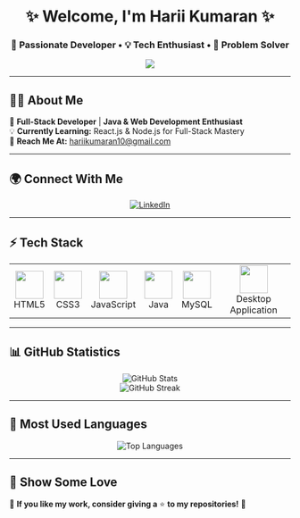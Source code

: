 <!-- GitHub Profile ReadMe -->

<h1 align="center">✨ Welcome, I'm Harii Kumaran ✨</h1>
<h3 align="center">🚀 Passionate Developer • 💡 Tech Enthusiast • 🎯 Problem Solver</h3>

<p align="center">
  <img src="https://readme-typing-svg.herokuapp.com?font=Fira+Code&size=24&duration=3000&pause=500&color=FFA500&center=true&vCenter=true&multiline=true&width=700&lines=💻+Full-Stack+Developer+|+Java+%26+Web+Development;🚀+Building+Innovative+Projects;🔥+Learning+New+Technologies+Everyday!" />
</p>

---

## 👨‍💻 About Me  
🎯 **Full-Stack Developer** | **Java & Web Development Enthusiast**  
💡 **Currently Learning:** React.js & Node.js for Full-Stack Mastery  
📩 **Reach Me At:** hariikumaran10@gmail.com  

---

## 🌍 Connect With Me  
<p align="center">
  <a href="https://www.linkedin.com/in/harii-kumaran-v-442b36257" target="_blank">
    <img src="https://img.shields.io/badge/LinkedIn-%230077B5.svg?style=for-the-badge&logo=linkedin&logoColor=white" alt="LinkedIn" />
  </a>
</p>

---

## ⚡ Tech Stack  
<table align="center">
  <tr>
    <td align="center"><img src="https://cdn.jsdelivr.net/gh/devicons/devicon/icons/html5/html5-original.svg" width="50px"><br>HTML5</td>
    <td align="center"><img src="https://cdn.jsdelivr.net/gh/devicons/devicon/icons/css3/css3-original.svg" width="50px"><br>CSS3</td>
    <td align="center"><img src="https://cdn.jsdelivr.net/gh/devicons/devicon/icons/javascript/javascript-original.svg" width="50px"><br>JavaScript</td>
    <td align="center"><img src="https://cdn.jsdelivr.net/gh/devicons/devicon/icons/java/java-original.svg" width="50px"><br>Java</td>
    <td align="center"><img src="https://cdn.jsdelivr.net/gh/devicons/devicon/icons/mysql/mysql-original.svg" width="50px"><br>MySQL</td>
    <td align="center"><img src="https://cdn.jsdelivr.net/gh/devicons/devicon/icons/windows8/windows8-original.svg" width="50px"><br>Desktop Application</td>
  </tr>
</table>

---

## 📊 GitHub Statistics  
<p align="center">
  <img src="https://github-readme-stats.vercel.app/api?username=HariiKumaran&show_icons=true&theme=midnight-purple&count_private=true" alt="GitHub Stats" />
  <br>
  <img src="https://github-readme-streak-stats.herokuapp.com/?user=HariiKumaran&theme=midnight-purple" alt="GitHub Streak" />
</p>

---

## 🚀 Most Used Languages  
<p align="center">
  <img src="https://github-readme-stats.vercel.app/api/top-langs/?username=HariiKumaran&layout=compact&theme=midnight-purple" alt="Top Languages" />
</p>

---

## 🌟 Show Some Love  
🌠 **If you like my work, consider giving a** ⭐ **to my repositories!** 🚀  
